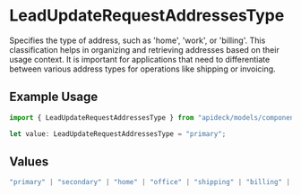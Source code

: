 # LeadUpdateRequestAddressesType

Specifies the type of address, such as 'home', 'work', or 'billing'. This classification helps in organizing and retrieving addresses based on their usage context. It is important for applications that need to differentiate between various address types for operations like shipping or invoicing.

## Example Usage

```typescript
import { LeadUpdateRequestAddressesType } from "apideck/models/components";

let value: LeadUpdateRequestAddressesType = "primary";
```

## Values

```typescript
"primary" | "secondary" | "home" | "office" | "shipping" | "billing" | "other"
```
